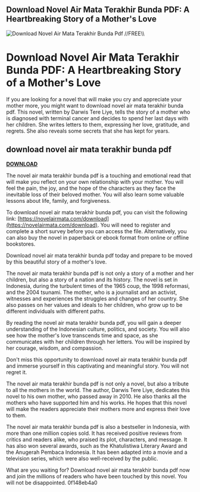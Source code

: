 ## Download Novel Air Mata Terakhir Bunda PDF: A Heartbreaking Story of a Mother's Love

 
![Download Novel Air Mata Terakhir Bunda Pdf \/\/FREE\\\\](https://encrypted-tbn0.gstatic.com/images?q=tbn:ANd9GcTTIdqUda3_9A01TGy70xPdER7Bt-psxI3VhCTADKgaWvUJ6Fb62Q1H814)

 
# Download Novel Air Mata Terakhir Bunda PDF: A Heartbreaking Story of a Mother's Love
 
If you are looking for a novel that will make you cry and appreciate your mother more, you might want to download novel air mata terakhir bunda pdf. This novel, written by Darwis Tere Liye, tells the story of a mother who is diagnosed with terminal cancer and decides to spend her last days with her children. She writes letters to them, expressing her love, gratitude, and regrets. She also reveals some secrets that she has kept for years.
 
## download novel air mata terakhir bunda pdf


[**DOWNLOAD**](https://www.google.com/url?q=https%3A%2F%2Fshoxet.com%2F2tL5V6&sa=D&sntz=1&usg=AOvVaw1u2Y1kwuUxnYnMlhqULs0i)

 
The novel air mata terakhir bunda pdf is a touching and emotional read that will make you reflect on your own relationship with your mother. You will feel the pain, the joy, and the hope of the characters as they face the inevitable loss of their beloved mother. You will also learn some valuable lessons about life, family, and forgiveness.
 
To download novel air mata terakhir bunda pdf, you can visit the following link: [https://novelairmata.com/download](https://novelairmata.com/download). You will need to register and complete a short survey before you can access the file. Alternatively, you can also buy the novel in paperback or ebook format from online or offline bookstores.
 
Download novel air mata terakhir bunda pdf today and prepare to be moved by this beautiful story of a mother's love.
  
The novel air mata terakhir bunda pdf is not only a story of a mother and her children, but also a story of a nation and its history. The novel is set in Indonesia, during the turbulent times of the 1965 coup, the 1998 reformasi, and the 2004 tsunami. The mother, who is a journalist and an activist, witnesses and experiences the struggles and changes of her country. She also passes on her values and ideals to her children, who grow up to be different individuals with different paths.
 
By reading the novel air mata terakhir bunda pdf, you will gain a deeper understanding of the Indonesian culture, politics, and society. You will also see how the mother's love transcends time and space, as she communicates with her children through her letters. You will be inspired by her courage, wisdom, and compassion.
 
Don't miss this opportunity to download novel air mata terakhir bunda pdf and immerse yourself in this captivating and meaningful story. You will not regret it.
  
The novel air mata terakhir bunda pdf is not only a novel, but also a tribute to all the mothers in the world. The author, Darwis Tere Liye, dedicates this novel to his own mother, who passed away in 2010. He also thanks all the mothers who have supported him and his works. He hopes that this novel will make the readers appreciate their mothers more and express their love to them.
 
The novel air mata terakhir bunda pdf is also a bestseller in Indonesia, with more than one million copies sold. It has received positive reviews from critics and readers alike, who praised its plot, characters, and message. It has also won several awards, such as the Khatulistiwa Literary Award and the Anugerah Pembaca Indonesia. It has been adapted into a movie and a television series, which were also well-received by the public.
 
What are you waiting for? Download novel air mata terakhir bunda pdf now and join the millions of readers who have been touched by this novel. You will not be disappointed.
 0f148eb4a0
